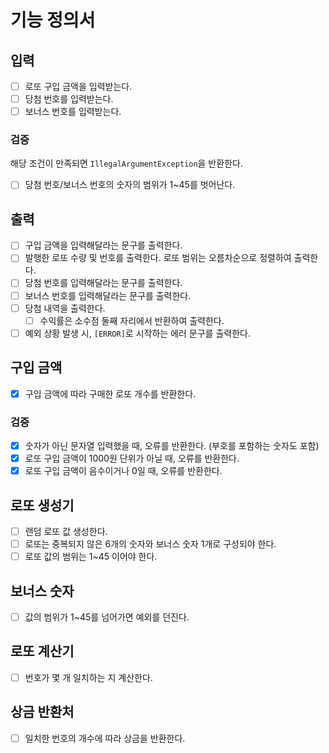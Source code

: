 # 기능 정의서

## 입력
- [ ] 로또 구입 금액을 입력받는다.
- [ ] 당첨 번호를 입력받는다.
- [ ] 보너스 번호를 입력받는다.

### 검증
해당 조건이 만족되면 `IllegalArgumentException`을 반환한다.
- [ ] 당첨 번호/보너스 번호의 숫자의 범위가 1~45를 벗어난다.

## 출력
- [ ] 구입 금액을 입력해달라는 문구를 출력한다.
- [ ] 발행한 로또 수량 및 번호를 출력한다. 로또 범위는 오름차순으로 정렬하여 출력한다.
- [ ] 당첨 번호를 입력해달라는 문구를 출력한다.
- [ ] 보너스 번호를 입력해달라는 문구를 출력한다.
- [ ] 당첨 내역을 출력한다.
  - [ ] 수익률은 소수점 둘째 자리에서 반환하여 출력한다.
- [ ] 예외 상황 발생 시, `[ERROR]`로 시작하는 에러 문구를 출력한다.

## 구입 금액
- [x] 구입 금액에 따라 구매한 로또 개수를 반환한다.
### 검증
- [x] 숫자가 아닌 문자열 입력했을 때, 오류를 반환한다. (부호를 포함하는 숫자도 포함)
- [x] 로또 구입 금액이 1000원 단위가 아닐 때, 오류를 반환한다.
- [x] 로또 구입 금액이 음수이거나 0일 때, 오류를 반환한다.

## 로또 생성기
- [ ] 랜덤 로또 값 생성한다.
- [ ] 로또는 중복되지 않은 6개의 숫자와 보너스 숫자 1개로 구성되야 한다.
- [ ] 로또 값의 범위는 1~45 이어야 한다.

## 보너스 숫자
- [ ] 값의 범위가 1~45를 넘어가면 예외를 던진다.

## 로또 계산기
- [ ] 번호가 몇 개 일치하는 지 계산한다.

## 상금 반환처
- [ ] 일치한 번호의 개수에 따라 상금을 반환한다.